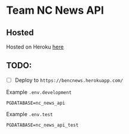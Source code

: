 # Team NC News API

## Hosted

Hosted on Heroku [here](https://bencnews.herokuapp.com/)

## TODO:

- [ ] Deploy to `https://bencnews.herokuapp.com/`


Example `.env.development`

```
PGDATABASE=nc_news_api
```

Example `.env.test`

```
PGDATABASE=nc_news_api_test
```
